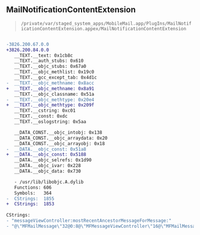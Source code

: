 ## MailNotificationContentExtension

> `/private/var/staged_system_apps/MobileMail.app/PlugIns/MailNotificationContentExtension.appex/MailNotificationContentExtension`

```diff

-3826.200.67.0.0
+3826.200.84.0.0
   __TEXT.__text: 0x1cb8c
   __TEXT.__auth_stubs: 0x610
   __TEXT.__objc_stubs: 0x67a0
   __TEXT.__objc_methlist: 0x19c0
   __TEXT.__gcc_except_tab: 0x4d1c
-  __TEXT.__objc_methname: 0x8acc
+  __TEXT.__objc_methname: 0x8a91
   __TEXT.__objc_classname: 0x51a
-  __TEXT.__objc_methtype: 0x20e4
+  __TEXT.__objc_methtype: 0x209f
   __TEXT.__cstring: 0xc01
   __TEXT.__const: 0xdc
   __TEXT.__oslogstring: 0x5aa

   __DATA_CONST.__objc_intobj: 0x138
   __DATA_CONST.__objc_arraydata: 0x20
   __DATA_CONST.__objc_arrayobj: 0x18
-  __DATA.__objc_const: 0x51a8
+  __DATA.__objc_const: 0x5188
   __DATA.__objc_selrefs: 0x1d90
   __DATA.__objc_ivar: 0x228
   __DATA.__objc_data: 0x730

   - /usr/lib/libobjc.A.dylib
   Functions: 606
   Symbols:   364
-  CStrings:  1855
+  CStrings:  1853
 
CStrings:
- "messageViewController:mostRecentAncestorMessageForMessage:"
- "@\"MFMailMessage\"32@0:8@\"MFMessageViewController\"16@\"MFMailMessage\"24"

```
